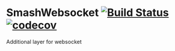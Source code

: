 # SmashWebsocket [![Build Status](https://travis-ci.org/Noxs/SmashWebsocket.svg?branch=master)](https://travis-ci.org/Noxs/SmashWebsocket) [![codecov](https://codecov.io/gh/Noxs/SmashWebsocket/branch/master/graph/badge.svg)](https://codecov.io/gh/Noxs/SmashWebsocket)
Additional layer for websocket
